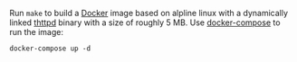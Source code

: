 Run `make` to build a [Docker][] image based on alpline linux with a
dynamically linked [thttpd][] binary with a size of roughly 5 MB.
Use [docker-compose] to run the image:

    docker-compose up -d

[docker]: https://docker.com/
[thttpd]: https://acme.com/software/thttpd/
[docker-compose]: https://docs.docker.com/compose/
